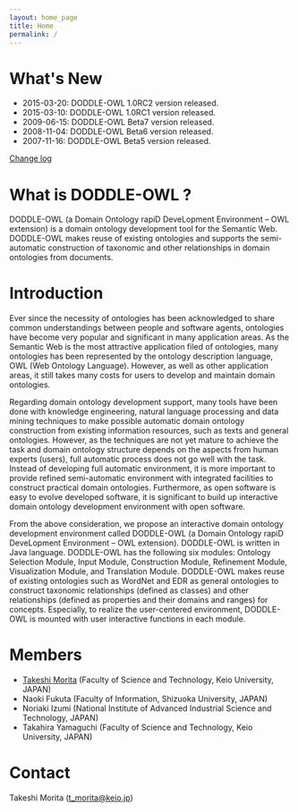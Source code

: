 ```yaml
---
layout: home_page
title: Home
permalink: /
---
```


# What's New
* 2015-03-20: DODDLE-OWL 1.0RC2 version released.
* 2015-03-10: DODDLE-OWL 1.0RC1 version released.
* 2009-06-15: DODDLE-OWL Beta7 version released.
* 2008-11-04: DODDLE-OWL Beta6 version released.
* 2007-11-16: DODDLE-OWL Beta5 version released.

[Change log](https://github.com/doddle-owl/DODDLE-OWL/commits/master)

# What is DODDLE-OWL ?
DODDLE-OWL (a Domain Ontology rapiD DeveLopment Environment – OWL extension) is a domain ontology development tool for the Semantic Web. DODDLE-OWL makes reuse of existing ontologies and supports the semi-automatic construction of taxonomic and other relationships in domain ontologies from documents.

# Introduction
Ever since the necessity of ontologies has been acknowledged to share common understandings between people and software agents, ontologies have become very popular and significant in many application areas. As the Semantic Web is the most attractive application filed of ontologies, many ontologies has been represented by the ontology description language, OWL (Web Ontology Language). However, as well as other application areas, it still takes many costs for users to develop and maintain domain ontologies.

Regarding domain ontology development support, many tools have been done with knowledge engineering, natural language processing and data mining techniques to make possible automatic domain ontology construction from existing information resources, such as texts and general ontologies. However, as the techniques are not yet mature to achieve the task and domain ontology structure depends on the aspects from human experts (users), full automatic process does not go well with the task. Instead of developing full automatic environment, it is more important to provide refined semi-automatic environment with integrated facilities to construct practical domain ontologies. Furthermore, as open software is easy to evolve developed software, it is significant to build up interactive domain ontology development environment with open software.

From the above consideration, we propose an interactive domain ontology development environment called DODDLE-OWL (a Domain Ontology rapiD DeveLopment Environment – OWL extension). DODDLE-OWL is written in Java language. DODDLE-OWL has the following six modules: Ontology Selection Module, Input Module, Construction Module, Refinement Module, Visualization Module, and Translation Module. DODDLE-OWL makes reuse of existing ontologies such as WordNet and EDR as general ontologies to construct taxonomic relationships (defined as classes) and other relationships (defined as properties and their domains and ranges) for concepts. Especially, to realize the user-centered environment, DODDLE-OWL is mounted with user interactive functions in each module.

# Members
* [Takeshi Morita](http://takeshi-morita.jp) (Faculty of Science and Technology, Keio University, JAPAN)
* Naoki Fukuta (Faculty of Information, Shizuoka University, JAPAN)
* Noriaki Izumi (National Institute of Advanced Industrial Science and Technology, JAPAN)
* Takahira Yamaguchi (Faculty of Science and Technology, Keio University, JAPAN)

# Contact
Takeshi Morita (t_morita@keio.jp)

